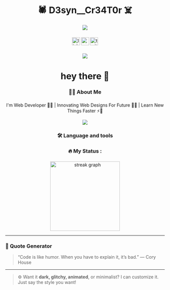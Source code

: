

<h1 align="center">🕷️ D3syn__Cr34T0r  ☠️</h1>

<div align="center">
  <a>
    <img src="https://github.com/user-attachments/assets/13bbb2e3-1ab8-428a-9e8f-198ef05f4295" />
  </a>
</div>

###

<div align="center">
  <img src="https://img.shields.io/static/v1?message=LinkedIn&logo=linkedin&label=&color=0077B5&logoColor=white&labelColor=&style=for-the-badge" height="25" alt="linkedin logo"  />
  <img src="https://img.shields.io/static/v1?message=Youtube&logo=youtube&label=&color=FF0000&logoColor=white&labelColor=&style=for-the-badge" height="25" alt="youtube logo"  />
  <img src="https://img.shields.io/static/v1?message=Twitter&logo=twitter&label=&color=1DA1F2&logoColor=white&labelColor=&style=for-the-badge" height="25" alt="twitter logo"  />
</div>

###

<div align="center">
  <img src="https://visitor-badge.laobi.icu/badge?page_id=maurodesouza.maurodesouza&"  />
</div>

###

<h1 align="center">hey there 👋</h1>

###

<h3 align="center">👩‍💻  About Me</h3>

###

<p align="center">I'm Web Developer 🧬🧪 | Innovating Web Designs For Future 🧠🎨 | Learn New Things Faster ⚡🚀</p>
<p align="center"><img src="https://readme-typing-svg.herokuapp.com?color=F70000&lines=Compiling+Dreams...;Rendering+Glitches...;Coding+Beyond+404...&center=true&width=420"></p>


###

<h3 align="center">🛠 Language and tools</h3>

###

###

<h3 align="center">🔥   My Status :</h3>

###

<div align="center">
  <img src="https://streak-stats.demolab.com?user=maurodesouza&locale=en&mode=daily&theme=dark&hide_border=false&border_radius=5&order=3" height="220" alt="streak graph"  />
</div>






---

### 🧠 Quote Generator

> “Code is like humor. When you have to explain it, it’s bad.” — Cory House

---

> ⚙️ Want it **dark, glitchy, animated**, or minimalist? I can customize it. Just say the style you want!

